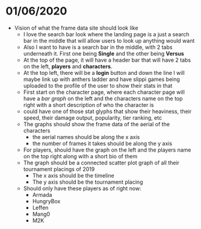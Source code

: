 # 01/06/2020
- Vision of what the frame data site should look like
    - I love the search bar look where the landing page is a just a search bar in the middle that will allow users to look up anything would want
    - Also I want to have is a search bar in the middle, with 2 tabs underneath it. First one being **Single** and the other being **Versus**
    - At the top of the page, it will have a header bar that will have 2 tabs on the left, **players** and **characters**.
    - At the top left, there will be a **login** button and down the line I will maybe link up with anthers ladder and have slippi games being uploaded to the profile of the user to show their stats in that
    - First start on the character page, where each character page will have a _bar graph_ on the left and the characters name on the top right with a short description of who the character is
    - could have one of those stat glyphs that show their heaviness, their speed, their damage output, popularity, tier ranking, etc
    - The graphs should show the frame data of the aerial of the characters
        - the aerial names should be along the x axis
        - the number of frames it takes should be along the y axis
    - For players, should have the graph on the left and the players name on the top right along with a short bio of them
    - The graph should be a connected scatter plot graph of all their tournament placings of 2019
        - The x axis should be the timeline
        - The y axis should be the tournament placing
    - Should only have these players as of right now:
        - Armada
        - HungryBox
        - Leffen
        - Mang0
        - M2K
